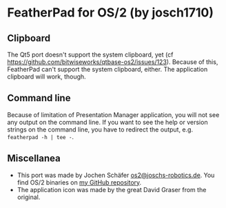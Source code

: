 # FeatherPad for OS/2 (by josch1710)

## Clipboard

The Qt5 port doesn't support the system clipboard, yet
(cf https://github.com/bitwiseworks/qtbase-os2/issues/123).
Because of this, FeatherPad can't support the system clipboard, either.
The application clipboard will work, though.

## Command line

Because of limitation of Presentation Manager application, you will not see
any output on the command line. If you want to see the help or version strings
on the command line, you have to redirect the output, e.g. `featherpad -h | tee -`.

## Miscellanea

* This port was made by Jochen Schäfer <os2@joschs-robotics.de>. You find OS/2 binaries
 on [my GitHub repository](https://github.com/josch1710/FeatherPad/releases).
* The application icon was made by the great David Graser from the original.
